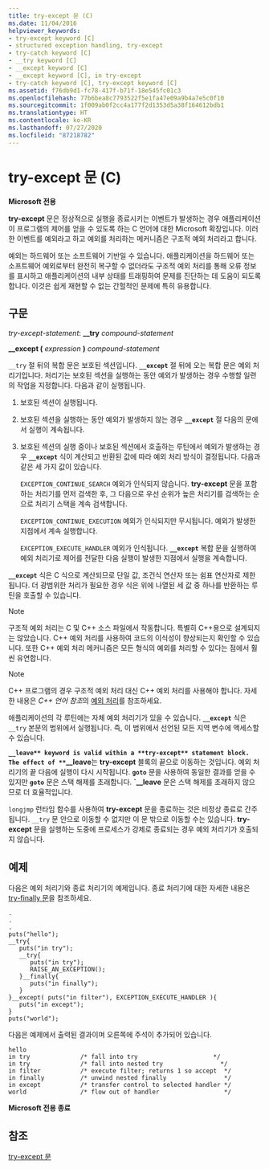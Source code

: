 ```yaml
---
title: try-except 문 (C)
ms.date: 11/04/2016
helpviewer_keywords:
- try-except keyword [C]
- structured exception handling, try-except
- try-catch keyword [C]
- __try keyword [C]
- __except keyword [C]
- __except keyword [C], in try-except
- try-catch keyword [C], try-except keyword [C]
ms.assetid: f76db9d1-fc78-417f-b71f-18e545fc01c3
ms.openlocfilehash: 77b6bea8c7793522f5e1fa47e09a9b4a7e5c0f10
ms.sourcegitcommit: 1f009ab0f2cc4a177f2d1353d5a38f164612bdb1
ms.translationtype: HT
ms.contentlocale: ko-KR
ms.lasthandoff: 07/27/2020
ms.locfileid: "87218782"
---
```

# <a name="try-except-statement-c"></a>try-except 문 (C)

**Microsoft 전용**

**try-except** 문은 정상적으로 실행을 종료시키는 이벤트가 발생하는 경우 애플리케이션이 프로그램의 제어를 얻을 수 있도록 하는 C 언어에 대한 Microsoft 확장입니다. 이러한 이벤트를 예외라고 하고 예외를 처리하는 메커니즘은 구조적 예외 처리라고 합니다.

예외는 하드웨어 또는 소프트웨어 기반일 수 있습니다. 애플리케이션을 하드웨어 또는 소프트웨어 예외로부터 완전히 복구할 수 없더라도 구조적 예외 처리를 통해 오류 정보를 표시하고 애플리케이션의 내부 상태를 트래핑하여 문제를 진단하는 데 도움이 되도록 합니다. 이것은 쉽게 재현할 수 없는 간헐적인 문제에 특히 유용합니다.

## <a name="syntax"></a>구문

*try-except-statement*: **__try**  *compound-statement*

**__except (**  *expression*  **)**  *compound-statement*

`__try` 절 뒤의 복합 문은 보호된 섹션입니다. **`__except`** 절 뒤에 오는 복합 문은 예외 처리기입니다. 처리기는 보호된 섹션을 실행하는 동안 예외가 발생하는 경우 수행할 일련의 작업을 지정합니다. 다음과 같이 실행됩니다.

1. 보호된 섹션이 실행됩니다.

1. 보호된 섹션을 실행하는 동안 예외가 발생하지 않는 경우 **`__except`** 절 다음의 문에서 실행이 계속됩니다.

1. 보호된 섹션의 실행 중이나 보호된 섹션에서 호출하는 루틴에서 예외가 발생하는 경우 **`__except`** 식이 계산되고 반환된 값에 따라 예외 처리 방식이 결정됩니다. 다음과 같은 세 가지 값이 있습니다.

   `EXCEPTION_CONTINUE_SEARCH` 예외가 인식되지 않습니다. **try-except** 문을 포함하는 처리기를 먼저 검색한 후, 그 다음으로 우선 순위가 높은 처리기를 검색하는 순으로 처리기 스택을 계속 검색합니다.

   `EXCEPTION_CONTINUE_EXECUTION` 예외가 인식되지만 무시됩니다. 예외가 발생한 지점에서 계속 실행합니다.

   `EXCEPTION_EXECUTE_HANDLER` 예외가 인식됩니다. **`__except`** 복합 문을 실행하여 예외 처리기로 제어를 전달한 다음 실행이 발생한 지점에서 실행을 계속합니다.

**`__except`** 식은 C 식으로 계산되므로 단일 값, 조건식 연산자 또는 쉼표 연산자로 제한됩니다. 더 광범위한 처리가 필요한 경우 식은 위에 나열된 세 값 중 하나를 반환하는 루틴을 호출할 수 있습니다.

> [!NOTE]
> 구조적 예외 처리는 C 및 C++ 소스 파일에서 작동합니다. 특별히 C++용으로 설계되지는 않았습니다. C++ 예외 처리를 사용하여 코드의 이식성이 향상되는지 확인할 수 있습니다. 또한 C++ 예외 처리 메커니즘은 모든 형식의 예외를 처리할 수 있다는 점에서 훨씬 유연합니다.

> [!NOTE]
> C++ 프로그램의 경우 구조적 예외 처리 대신 C++ 예외 처리를 사용해야 합니다. 자세한 내용은 *C++ 언어 참조*의 [예외 처리](../cpp/exception-handling-in-visual-cpp.md)를 참조하세요.

애플리케이션의 각 루틴에는 자체 예외 처리기가 있을 수 있습니다. **`__except`** 식은 `__try` 본문의 범위에서 실행됩니다. 즉, 이 범위에서 선언된 모든 지역 변수에 액세스할 수 있습니다.

**`__leave** keyword is valid within a **try-except** statement block. The effect of **`__leave**는 **try-except** 블록의 끝으로 이동하는 것입니다. 예외 처리기의 끝 다음에 실행이 다시 시작됩니다. **`goto`** 문을 사용하여 동일한 결과를 얻을 수 있지만 **`goto`** 문은 스택 해제를 초래합니다. **`__leave** 문은 스택 해제를 초래하지 않으므로 더 효율적입니다.

`longjmp` 런타임 함수를 사용하여 **try-except** 문을 종료하는 것은 비정상 종료로 간주됩니다. `__try` 문 안으로 이동할 수 없지만 이 문 밖으로 이동할 수는 있습니다. **try-except** 문을 실행하는 도중에 프로세스가 강제로 종료되는 경우 예외 처리기가 호출되지 않습니다.

## <a name="example"></a>예제

다음은 예외 처리기와 종료 처리기의 예제입니다. 종료 처리기에 대한 자세한 내용은 [try-finally 문](../c-language/try-finally-statement-c.md)을 참조하세요.

```
.
.
.
puts("hello");
__try{
   puts("in try");
   __try{
      puts("in try");
      RAISE_AN_EXCEPTION();
   }__finally{
      puts("in finally");
   }
}__except( puts("in filter"), EXCEPTION_EXECUTE_HANDLER ){
   puts("in except");
}
puts("world");
```

다음은 예제에서 출력된 결과이며 오른쪽에 주석이 추가되어 있습니다.

```
hello
in try              /* fall into try                     */
in try              /* fall into nested try                */
in filter           /* execute filter; returns 1 so accept  */
in finally          /* unwind nested finally                */
in except           /* transfer control to selected handler */
world               /* flow out of handler                  */
```

**Microsoft 전용 종료**

## <a name="see-also"></a>참조

[try-except 문](../cpp/try-except-statement.md)

